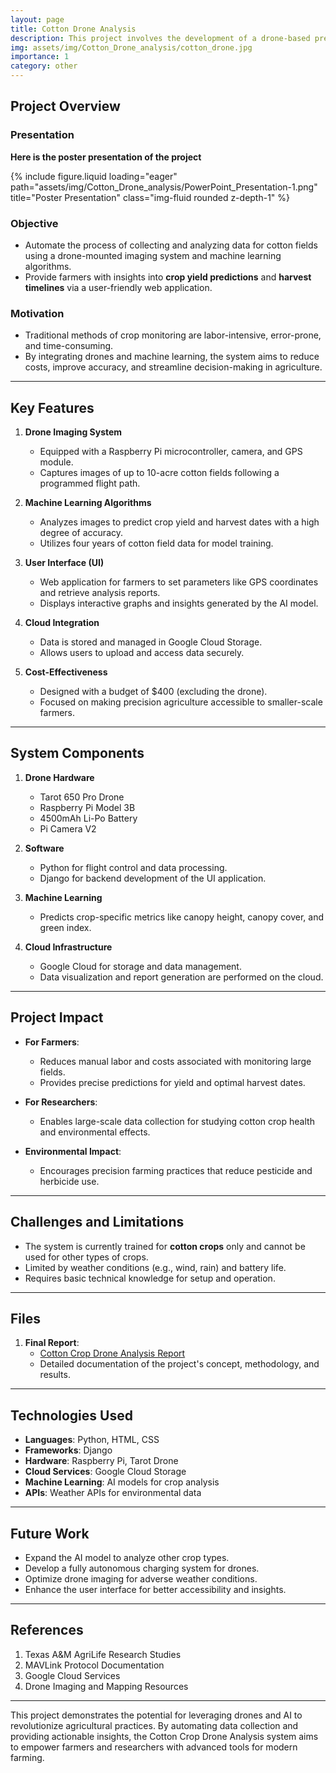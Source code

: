 ```yaml
---
layout: page
title: Cotton Drone Analysis
description: This project involves the development of a drone-based precision agriculture system to automate data collection and analysis for cotton crops.
img: assets/img/Cotton_Drone_analysis/cotton_drone.jpg
importance: 1
category: other
---
```


## **Project Overview**

### **Presentation**

**Here is the poster presentation of the project**

<div class="row">
    <div class="col-sm mt-3 mt-md-0">
        {% include figure.liquid loading="eager" path="assets/img/Cotton_Drone_analysis/PowerPoint_Presentation-1.png" title="Poster Presentation" class="img-fluid rounded z-depth-1" %}
    </div>
</div>

### **Objective**
- Automate the process of collecting and analyzing data for cotton fields using a drone-mounted imaging system and machine learning algorithms.
- Provide farmers with insights into **crop yield predictions** and **harvest timelines** via a user-friendly web application.

### **Motivation**
- Traditional methods of crop monitoring are labor-intensive, error-prone, and time-consuming.
- By integrating drones and machine learning, the system aims to reduce costs, improve accuracy, and streamline decision-making in agriculture.

---

## **Key Features**

1. **Drone Imaging System**
   - Equipped with a Raspberry Pi microcontroller, camera, and GPS module.
   - Captures images of up to 10-acre cotton fields following a programmed flight path.

2. **Machine Learning Algorithms**
   - Analyzes images to predict crop yield and harvest dates with a high degree of accuracy.
   - Utilizes four years of cotton field data for model training.

3. **User Interface (UI)**
   - Web application for farmers to set parameters like GPS coordinates and retrieve analysis reports.
   - Displays interactive graphs and insights generated by the AI model.

4. **Cloud Integration**
   - Data is stored and managed in Google Cloud Storage.
   - Allows users to upload and access data securely.

5. **Cost-Effectiveness**
   - Designed with a budget of $400 (excluding the drone).
   - Focused on making precision agriculture accessible to smaller-scale farmers.

---

## **System Components**

1. **Drone Hardware**
   - Tarot 650 Pro Drone
   - Raspberry Pi Model 3B
   - 4500mAh Li-Po Battery
   - Pi Camera V2

2. **Software**
   - Python for flight control and data processing.
   - Django for backend development of the UI application.

3. **Machine Learning**
   - Predicts crop-specific metrics like canopy height, canopy cover, and green index.

4. **Cloud Infrastructure**
   - Google Cloud for storage and data management.
   - Data visualization and report generation are performed on the cloud.

---

## **Project Impact**

- **For Farmers**:
  - Reduces manual labor and costs associated with monitoring large fields.
  - Provides precise predictions for yield and optimal harvest dates.

- **For Researchers**:
  - Enables large-scale data collection for studying cotton crop health and environmental effects.

- **Environmental Impact**:
  - Encourages precision farming practices that reduce pesticide and herbicide use.

---

## **Challenges and Limitations**

- The system is currently trained for **cotton crops** only and cannot be used for other types of crops.
- Limited by weather conditions (e.g., wind, rain) and battery life.
- Requires basic technical knowledge for setup and operation.

---

## **Files**

1. **Final Report**:
   - [Cotton Crop Drone Analysis Report](https://github.com/DamilolaOwolabi/ECEN-403-GROUP-66/blob/master/404_Final_Report.pdf)
   - Detailed documentation of the project's concept, methodology, and results.

---

## **Technologies Used**

- **Languages**: Python, HTML, CSS
- **Frameworks**: Django
- **Hardware**: Raspberry Pi, Tarot Drone
- **Cloud Services**: Google Cloud Storage
- **Machine Learning**: AI models for crop analysis
- **APIs**: Weather APIs for environmental data

---

## **Future Work**

- Expand the AI model to analyze other crop types.
- Develop a fully autonomous charging system for drones.
- Optimize drone imaging for adverse weather conditions.
- Enhance the user interface for better accessibility and insights.

---

## **References**

1. Texas A&M AgriLife Research Studies
2. MAVLink Protocol Documentation
3. Google Cloud Services
4. Drone Imaging and Mapping Resources

---

This project demonstrates the potential for leveraging drones and AI to revolutionize agricultural practices. By automating data collection and providing actionable insights, the Cotton Crop Drone Analysis system aims to empower farmers and researchers with advanced tools for modern farming.